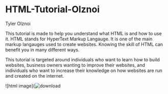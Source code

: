 # HTML-Tutorial-Olznoi
Tyler Olznoi 

This tutorial is made to help you understand what HTML is and how to use it.
HTML stands for HyperText Markup Langauge.
It is one of the main markup langauges used to create websites. 
Knowing the skill of HTML can benefit you in many different ways. 

This tutorial is targeted around individuals who want to learn how to build websites, 
business owners wanting to improve their websites, and individuals who want to increase
their knowledge on how websites are run and created on the internet. 

![html image](![download](https://user-images.githubusercontent.com/70455640/204362908-bc28ee34-4d5c-4dd7-a3de-0bfdfea81843.png)

